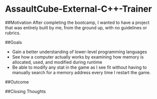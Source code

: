 # AssaultCube-External-C++-Trainer

##Motivation
After completing the bootcamp, I wanted to have a project that was entirely built by me, from the ground up, with no guidelines or rubrics. 

##Goals
* Gain a better understanding of lower-level programming languages
* See how a computer actually works by examining how memory is allocated, used, and modified during runtime
* Be able to modify any stat in the game as I see fit without having to manually search for a memory address every time I restart the game.

##Outcome

##Closing Thoughts
